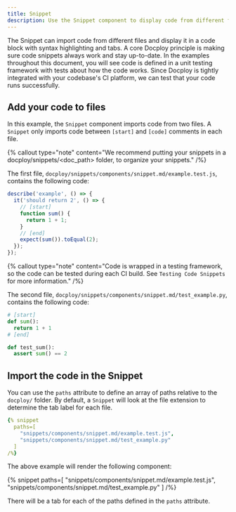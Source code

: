 ```yaml
---
title: Snippet
description: Use the Snippet component to display code from different files
---
```


The Snippet can import code from different files and display it in a code block with syntax highlighting and tabs.
A core Docploy principle is making sure code snippets always work and stay up-to-date.
In the examples throughout this document, you will see code is defined in a unit testing framework with tests about how the code works.
Since Docploy is tightly integrated with your codebase's CI platform, we can test that your code runs successfully.

## Add your code to files

In this example, the `Snippet` component imports code from two files.
A `Snippet` only imports code between `[start]` and `[code]` comments in each file.

{% callout
  type="note"
  content="We recommend putting your snippets in a docploy/snippets/<doc_path> folder, to organize your snippets."
/%}

The first file, `docploy/snippets/components/snippet.md/example.test.js`, contains the following code:

```js
describe('example', () => {
  it('should return 2', () => {
    // [start]
    function sum() {
      return 1 + 1;
    }
    // [end]
    expect(sum()).toEqual(2);
  });
});
```

{% callout
  type="note"
  content="Code is wrapped in a testing framework, so the code can be tested during each CI build. See `Testing Code Snippets` for more information."
/%}

The second file, `docploy/snippets/components/snippet.md/test_example.py`, contains the following code:

```python
# [start]
def sum():
  return 1 + 1
# [end]

def test_sum():
  assert sum() == 2
```

## Import the code in the Snippet

You can use the `paths` attribute to define an array of paths relative to the `docploy/` folder.
By default, a `Snippet` will look at the file extension to determine the tab label for each file.

```yaml
{% snippet
  paths=[
    "snippets/components/snippet.md/example.test.js",
    "snippets/components/snippet.md/test_example.py"
  ]
/%}
```

The above example will render the following component:

{% snippet
  paths=[
    "snippets/components/snippet.md/example.test.js",
    "snippets/components/snippet.md/test_example.py"
  ]
/%}

There will be a tab for each of the paths defined in the `paths` attribute.
